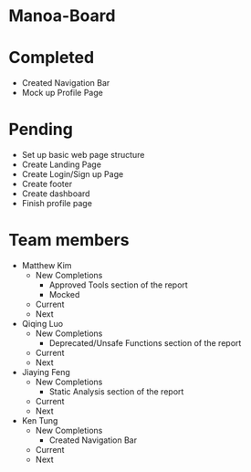 # Manoa-Board

# Completed
- Created Navigation Bar
- Mock up Profile Page

# Pending
- Set up basic web page structure
- Create Landing Page
- Create Login/Sign up Page
- Create footer
- Create dashboard
- Finish profile page

# Team members
- Matthew Kim
  - New Completions
    - Approved Tools section of the report
    - Mocked
  - Current
  - Next
- Qiqing Luo
  - New Completions
    - Deprecated/Unsafe Functions section of the report
  - Current
  - Next
- Jiaying Feng
  - New Completions
    - Static Analysis section of the report
  - Current
  - Next
- Ken Tung
  - New Completions
    - Created Navigation Bar
  - Current
  - Next
